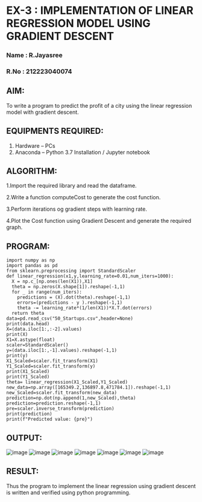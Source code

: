 # EX-3 : IMPLEMENTATION OF LINEAR REGRESSION  MODEL USING GRADIENT DESCENT
### Name : R.Jayasree
### R.No : 212223040074

## AIM:
To write a program to predict the profit of a city using the linear regression model with gradient descent.

## EQUIPMENTS REQUIRED:
1. Hardware – PCs
2. Anaconda – Python 3.7 Installation / Jupyter notebook

## ALGORITHM:
1.Import the required library and read the dataframe.


2.Write a function computeCost to generate the cost function.


3.Perform iterations og gradient steps with learning rate.


4.Plot the Cost function using Gradient Descent and generate the required graph.

## PROGRAM:
```
import numpy as np
import pandas as pd
from sklearn.preprocessing import StandardScaler
def linear_regression(x1,y,learning_rate=0.01,num_iters=1000):
  X = np.c_[np.ones(len(X1)),X1]
  theta = np.zeros(X.shape[1]).reshape(-1,1)
  for _ in range(num_iters):
    predictions = (X).dot(theta).reshape(-1,1)
    errors=(predictions - y ).reshape(-1,1)
    theta -= learning_rate*(1/len(X1))*X.T.dot(errors)
  return theta
data=pd.read_csv("50_Startups.csv",header=None)
print(data.head)
X=(data.iloc[1:,:-2].values)
print(X)
X1=X.astype(float)
scaler=StandardScaler()
y=(data.iloc[1:,-1].values).reshape(-1,1)
print(y)
X1_Scaled=scaler.fit_transform(X1)
Y1_Scaled=scaler.fit_transform(y)
print(X1_Scaled)
print(Y1_Scaled)
theta= linear_regression(X1_Scaled,Y1_Scaled)
new_data=np.array([165349.2,136897.8,471784.1]).reshape(-1,1)
new_Scaled=scaler.fit_transform(new_data)
prediction=np.dot(np.append(1,new_Scaled),theta)
prediction=prediction.reshape(-1,1)
pre=scaler.inverse_transform(prediction)
print(prediction)
print(f"Predicted value: {pre}")

```

## OUTPUT:

![image](https://github.com/user-attachments/assets/2cdf686e-19ab-4710-92c2-e0c01de38947)
![image](https://github.com/user-attachments/assets/775ca13a-79d7-4952-a395-8748524c2329)
![image](https://github.com/user-attachments/assets/71b4a2a8-27b8-4e79-ac3a-0d76ce5c3a23)
![image](https://github.com/user-attachments/assets/02914ce9-812b-46b6-bbb5-eb2d1d6fa5e2)
![image](https://github.com/user-attachments/assets/629aff89-7c55-49e0-9451-3d5545987927)
![image](https://github.com/user-attachments/assets/f207a2c2-d24c-4a15-b012-a4e3667d5fc2)
![image](https://github.com/user-attachments/assets/90d8b9b8-fcd3-44f2-ae99-964a45e68ac3)









## RESULT:
Thus the program to implement the linear regression using gradient descent is written and verified using python programming.
